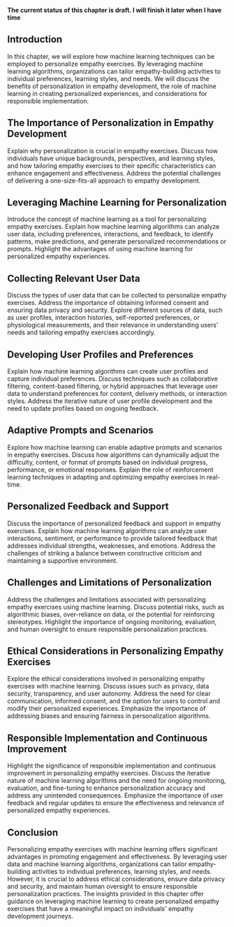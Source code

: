 **The current status of this chapter is draft. I will finish it later when I have time**

Introduction
------------

In this chapter, we will explore how machine learning techniques can be employed to personalize empathy exercises. By leveraging machine learning algorithms, organizations can tailor empathy-building activities to individual preferences, learning styles, and needs. We will discuss the benefits of personalization in empathy development, the role of machine learning in creating personalized experiences, and considerations for responsible implementation.

The Importance of Personalization in Empathy Development
--------------------------------------------------------

Explain why personalization is crucial in empathy exercises. Discuss how individuals have unique backgrounds, perspectives, and learning styles, and how tailoring empathy exercises to their specific characteristics can enhance engagement and effectiveness. Address the potential challenges of delivering a one-size-fits-all approach to empathy development.

Leveraging Machine Learning for Personalization
-----------------------------------------------

Introduce the concept of machine learning as a tool for personalizing empathy exercises. Explain how machine learning algorithms can analyze user data, including preferences, interactions, and feedback, to identify patterns, make predictions, and generate personalized recommendations or prompts. Highlight the advantages of using machine learning for personalized empathy experiences.

Collecting Relevant User Data
-----------------------------

Discuss the types of user data that can be collected to personalize empathy exercises. Address the importance of obtaining informed consent and ensuring data privacy and security. Explore different sources of data, such as user profiles, interaction histories, self-reported preferences, or physiological measurements, and their relevance in understanding users' needs and tailoring empathy exercises accordingly.

Developing User Profiles and Preferences
----------------------------------------

Explain how machine learning algorithms can create user profiles and capture individual preferences. Discuss techniques such as collaborative filtering, content-based filtering, or hybrid approaches that leverage user data to understand preferences for content, delivery methods, or interaction styles. Address the iterative nature of user profile development and the need to update profiles based on ongoing feedback.

Adaptive Prompts and Scenarios
------------------------------

Explore how machine learning can enable adaptive prompts and scenarios in empathy exercises. Discuss how algorithms can dynamically adjust the difficulty, content, or format of prompts based on individual progress, performance, or emotional responses. Explain the role of reinforcement learning techniques in adapting and optimizing empathy exercises in real-time.

Personalized Feedback and Support
---------------------------------

Discuss the importance of personalized feedback and support in empathy exercises. Explain how machine learning algorithms can analyze user interactions, sentiment, or performance to provide tailored feedback that addresses individual strengths, weaknesses, and emotions. Address the challenges of striking a balance between constructive criticism and maintaining a supportive environment.

Challenges and Limitations of Personalization
---------------------------------------------

Address the challenges and limitations associated with personalizing empathy exercises using machine learning. Discuss potential risks, such as algorithmic biases, over-reliance on data, or the potential for reinforcing stereotypes. Highlight the importance of ongoing monitoring, evaluation, and human oversight to ensure responsible personalization practices.

Ethical Considerations in Personalizing Empathy Exercises
---------------------------------------------------------

Explore the ethical considerations involved in personalizing empathy exercises with machine learning. Discuss issues such as privacy, data security, transparency, and user autonomy. Address the need for clear communication, informed consent, and the option for users to control and modify their personalized experiences. Emphasize the importance of addressing biases and ensuring fairness in personalization algorithms.

Responsible Implementation and Continuous Improvement
-----------------------------------------------------

Highlight the significance of responsible implementation and continuous improvement in personalizing empathy exercises. Discuss the iterative nature of machine learning algorithms and the need for ongoing monitoring, evaluation, and fine-tuning to enhance personalization accuracy and address any unintended consequences. Emphasize the importance of user feedback and regular updates to ensure the effectiveness and relevance of personalized empathy experiences.

Conclusion
----------

Personalizing empathy exercises with machine learning offers significant advantages in promoting engagement and effectiveness. By leveraging user data and machine learning algorithms, organizations can tailor empathy-building activities to individual preferences, learning styles, and needs. However, it is crucial to address ethical considerations, ensure data privacy and security, and maintain human oversight to ensure responsible personalization practices. The insights provided in this chapter offer guidance on leveraging machine learning to create personalized empathy exercises that have a meaningful impact on individuals' empathy development journeys.
